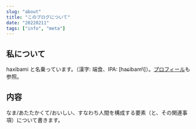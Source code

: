 ```yaml
---
slug: "about"
title: "このブログについて"
date: "20220211"
tags: ["info", "meta"]
---
```


## 私について

haxibami と名乗っています。（漢字: 端食、IPA: [haɕibamʲi]）。[プロフィール](https://haxibami.net/profile)も参照。

## 内容

なま/あたたかくて/おいしい、すなわち人間を構成する要素（と、その関連事項）について書きます。
